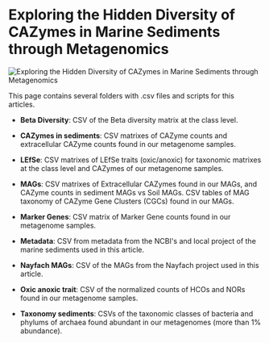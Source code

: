 # Exploring the Hidden Diversity of CAZymes in Marine Sediments through Metagenomics

![Exploring the Hidden Diversity of CAZymes in Marine Sediments through Metagenomics](https://i.imgur.com/N9HwxDT.png)

This page contains several folders with .csv files and scripts for this articles.


- **Beta Diversity**: CSV of the Beta diversity matrix at the class level.

- **CAZymes in sediments**: CSV matrixes of CAZyme counts and extracellular  CAZyme counts found in our metagenome samples.

- **LEfSe**: CSV matrixes of LEfSe traits (oxic/anoxic) for taxonomic matrixes at the class level and CAZymes of our metagenome samples.

- **MAGs**: CSV matrixes of Extracellular CAZymes found in our MAGs, and CAZyme counts in sediment MAGs vs Soil MAGs. CSV tables of MAG taxonomy of CAZyme Gene Clusters (CGCs) found in our MAGs.

- **Marker Genes**: CSV matrix of Marker Gene counts found in our metagenome samples.

- **Metadata**: CSV from metadata from the NCBI's and local project of the marine sediments used in this article.

- **Nayfach MAGs**: CSV of the MAGs from the Nayfach project used in this article.

- **Oxic anoxic trait**: CSV of the normalized counts of HCOs and NORs found in our metagenome samples.

- **Taxonomy sediments**: CSVs of the taxonomic classes of bacteria and phylums of archaea found abundant in our metagenomes (more than 1% abundance).


 

